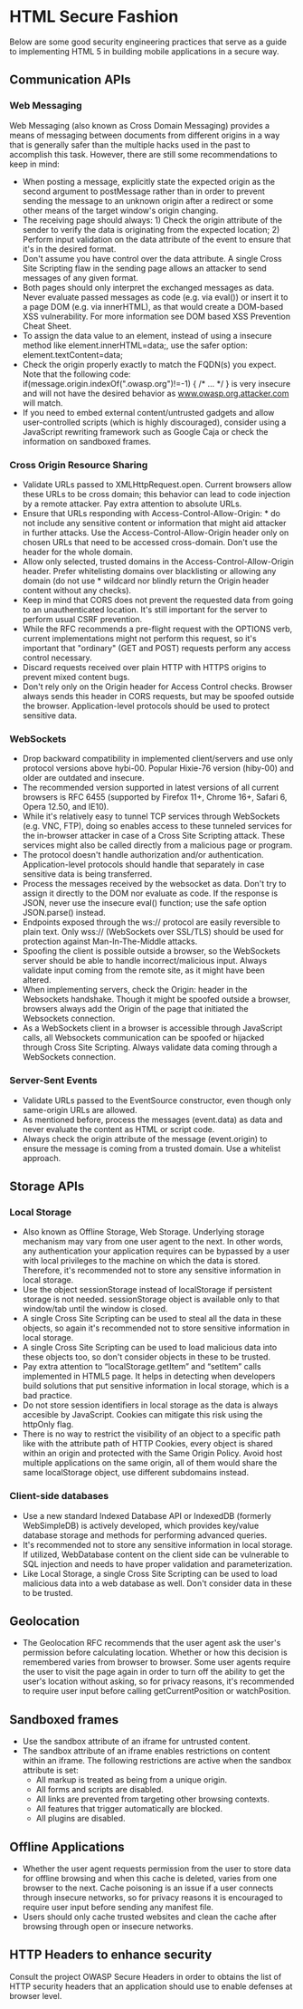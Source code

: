 # HTML Secure Fashion
Below are some good security engineering practices that serve as a guide to implementing HTML 5 in building mobile applications in a secure way.
## Communication APIs
### Web Messaging
Web Messaging (also known as Cross Domain Messaging) provides a means of messaging between documents from different origins in a way that is generally safer than the multiple hacks used in the past to accomplish this task. However, there are still some recommendations to keep in mind:
 * When posting a message, explicitly state the expected origin as the second argument to postMessage rather than  in order to prevent sending the message to an unknown origin after a redirect or some other means of the target window's origin changing.
 * The receiving page should always: 1) Check the origin attribute of the sender to verify the data is originating from the expected location; 2) Perform input validation on the data attribute of the event to ensure that it's in the desired format.
 * Don't assume you have control over the data attribute. A single Cross Site Scripting flaw in the sending page allows an attacker to send messages of any given format.
 * Both pages should only interpret the exchanged messages as data. Never evaluate passed messages as code (e.g. via eval()) or insert it to a page DOM (e.g. via innerHTML), as that would create a DOM-based XSS vulnerability. For more information see DOM based XSS Prevention Cheat Sheet.
 * To assign the data value to an element, instead of using a insecure method like element.innerHTML=data;, use the safer option: element.textContent=data;
 * Check the origin properly exactly to match the FQDN(s) you expect. Note that the following code: if(message.origin.indexOf(".owasp.org")!=-1) { /* ... */ } is very insecure and will not have the desired behavior as www.owasp.org.attacker.com will match.
 * If you need to embed external content/untrusted gadgets and allow user-controlled scripts (which is highly discouraged), consider using a JavaScript rewriting framework such as Google Caja or check the information on sandboxed frames.
### Cross Origin Resource Sharing
 * Validate URLs passed to XMLHttpRequest.open. Current browsers allow these URLs to be cross domain; this behavior can lead to code injection by a remote attacker. Pay extra attention to absolute URLs.
 * Ensure that URLs responding with Access-Control-Allow-Origin: * do not include any sensitive content or information that might aid attacker in further attacks. Use the Access-Control-Allow-Origin header only on chosen URLs that need to be accessed cross-domain. Don't use the header for the whole domain.
 * Allow only selected, trusted domains in the Access-Control-Allow-Origin header. Prefer whitelisting domains over blacklisting or allowing any domain (do not use * wildcard nor blindly return the Origin header content without any checks).
 * Keep in mind that CORS does not prevent the requested data from going to an unauthenticated location. It's still important for the server to perform usual CSRF prevention.
 * While the RFC recommends a pre-flight request with the OPTIONS verb, current implementations might not perform this request, so it's important that "ordinary" (GET and POST) requests perform any access control necessary.
 * Discard requests received over plain HTTP with HTTPS origins to prevent mixed content bugs.
 * Don't rely only on the Origin header for Access Control checks. Browser always sends this header in CORS requests, but may be spoofed outside the browser. Application-level protocols should be used to protect sensitive data.
### WebSockets
 * Drop backward compatibility in implemented client/servers and use only protocol versions above hybi-00. Popular Hixie-76 version (hiby-00) and older are outdated and insecure.
 * The recommended version supported in latest versions of all current browsers is RFC 6455 (supported by Firefox 11+, Chrome 16+, Safari 6, Opera 12.50, and IE10).
 * While it's relatively easy to tunnel TCP services through WebSockets (e.g. VNC, FTP), doing so enables access to these tunneled services for the in-browser attacker in case of a Cross Site Scripting attack. These services might also be called directly from a malicious page or program.
 * The protocol doesn't handle authorization and/or authentication. Application-level protocols should handle that separately in case sensitive data is being transferred.
 * Process the messages received by the websocket as data. Don't try to assign it directly to the DOM nor evaluate as code. If the response is JSON, never use the insecure eval() function; use the safe option JSON.parse() instead.
 * Endpoints exposed through the ws:// protocol are easily reversible to plain text. Only wss:// (WebSockets over SSL/TLS) should be used for protection against Man-In-The-Middle attacks.
 * Spoofing the client is possible outside a browser, so the WebSockets server should be able to handle incorrect/malicious input. Always validate input coming from the remote site, as it might have been altered.
 * When implementing servers, check the Origin: header in the Websockets handshake. Though it might be spoofed outside a browser, browsers always add the Origin of the page that initiated the Websockets connection.
 * As a WebSockets client in a browser is accessible through JavaScript calls, all Websockets communication can be spoofed or hijacked through Cross Site Scripting. Always validate data coming through a WebSockets connection.
### Server-Sent Events
 * Validate URLs passed to the EventSource constructor, even though only same-origin URLs are allowed.
 * As mentioned before, process the messages (event.data) as data and never evaluate the content as HTML or script code.
 * Always check the origin attribute of the message (event.origin) to ensure the message is coming from a trusted domain. Use a whitelist approach.
## Storage APIs
### Local Storage
 * Also known as Offline Storage, Web Storage. Underlying storage mechanism may vary from one user agent to the next. In other words, any authentication your application requires can be bypassed by a user with local privileges to the machine on which the data is stored. Therefore, it's recommended not to store any sensitive information in local storage.
 * Use the object sessionStorage instead of localStorage if persistent storage is not needed. sessionStorage object is available only to that window/tab until the window is closed.
 * A single Cross Site Scripting can be used to steal all the data in these objects, so again it's recommended not to store sensitive information in local storage.
 * A single Cross Site Scripting can be used to load malicious data into these objects too, so don't consider objects in these to be trusted.
 * Pay extra attention to “localStorage.getItem” and “setItem” calls implemented in HTML5 page. It helps in detecting when developers build solutions that put sensitive information in local storage, which is a bad practice.
 * Do not store session identifiers in local storage as the data is always accesible by JavaScript. Cookies can mitigate this risk using the httpOnly flag.
 * There is no way to restrict the visibility of an object to a specific path like with the attribute path of HTTP Cookies, every object is shared within an origin and protected with the Same Origin Policy. Avoid host multiple applications on the same origin, all of them would share the same localStorage object, use different subdomains instead.
### Client-side databases
 * Use a new standard Indexed Database API or IndexedDB (formerly WebSimpleDB) is actively developed, which provides key/value database storage and methods for performing advanced queries.
 * It's recommended not to store any sensitive information in local storage.
If utilized, WebDatabase content on the client side can be vulnerable to SQL injection and needs to have proper validation and parameterization.
 * Like Local Storage, a single Cross Site Scripting can be used to load malicious data into a web database as well. Don't consider data in these to be trusted.
## Geolocation
 * The Geolocation RFC recommends that the user agent ask the user's permission before calculating location. Whether or how this decision is remembered varies from browser to browser. Some user agents require the user to visit the page again in order to turn off the ability to get the user's location without asking, so for privacy reasons, it's recommended to require user input before calling getCurrentPosition or watchPosition.
## Sandboxed frames
 * Use the sandbox attribute of an iframe for untrusted content.
 * The sandbox attribute of an iframe enables restrictions on content within an iframe. The following restrictions are active when the sandbox attribute is set:
   * All markup is treated as being from a unique origin.
   * All forms and scripts are disabled.
   * All links are prevented from targeting other browsing contexts.
   * All features that trigger automatically are blocked.
   * All plugins are disabled.
## Offline Applications
 * Whether the user agent requests permission from the user to store data for offline browsing and when this cache is deleted, varies from one browser to the next. Cache poisoning is an issue if a user connects through insecure networks, so for privacy reasons it is encouraged to require user input before sending any manifest file.
 * Users should only cache trusted websites and clean the cache after browsing through open or insecure networks.
## HTTP Headers to enhance security
Consult the project OWASP Secure Headers in order to obtains the list of HTTP security headers that an application should use to enable defenses at browser level.
